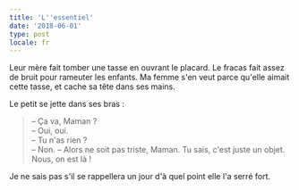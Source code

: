```yaml
---
title: 'L''essentiel'
date: '2018-06-01'
type: post
locale: fr
---
```


Leur mère fait tomber une tasse en ouvrant le placard. Le fracas fait assez de bruit pour rameuter les enfants. Ma femme s'en veut parce qu'elle aimait cette tasse, et cache sa tête dans ses mains.

Le petit se jette dans ses bras :

> – Ça va, Maman ?  
> – Oui, oui.  
> – Tu n'as rien ?  
> – Non.
> – Alors ne soit pas triste, Maman. Tu sais, c'est juste un objet. Nous, on est là !

Je ne sais pas s'il se rappellera un jour d'à quel point elle l'a serré fort.